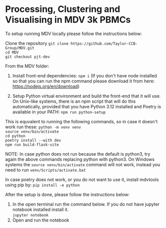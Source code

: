 # Processing, Clustering and Visualising in MDV 3k PBMCs

To setup running MDV locally please follow the instructions below:

Clone the repository
`git clone https://github.com/Taylor-CCB-Group/MDV.git`\
`cd MDV`\
`git checkout pjt-dev`

From the MDV folder:

1. Install front-end dependencies:
    `npm i`
(If you don't have node installed so that you can run the npm command please download it from here: https://nodejs.org/en/download)

2. Setup Python virtual environment and build the front-end that it will use. On Unix-like systems, there is an npm script that will do this automatically, provided that you have Python 3.12 installed and Poetry is available in your PATH:
    `npm run python-setup`

This is equvalent to running the following commands, so in case it doesn't work run these:
    `python -m venv venv`\
    `source venv/bin/activate`\
    `cd python`\
    `poetry install --with dev`\
    `npm run build-flask-vite`

NOTE:
In case python does not run because the default is python3, try again the above commands replacing python with python3.
On Windows systems the `source venv/bin/activate` command will not work, instead you need to run `venv/Scripts/activate.bat`

In case poetry does not work, or you do not want to use it, install mdvtools using pip by:
`pip install -e python`

After the setup is done, please follow the instructions below:

1. In the open terminal run the command below. If you do not have jupyter notebook installed install it.\
    `jupyter notebook`
2. Open and run the notebook
